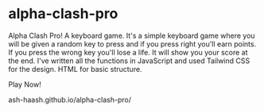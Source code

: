 # alpha-clash-pro

Alpha Clash Pro! A keyboard game. It's a simple keyboard game where you will be given a random key to press and if you press right you'll earn points. If you press the wrong key you'll lose a life. It will show you your score at the end. I've written all the functions in JavaScript and used Tailwind CSS for the design. HTML for basic structure. 

Play Now!

ash-haash.github.io/alpha-clash-pro/
